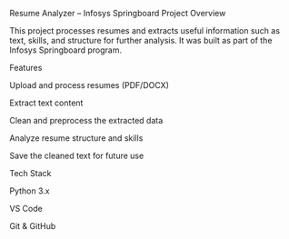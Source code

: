 Resume Analyzer – Infosys Springboard Project Overview

This project processes resumes and extracts useful information such as text, skills, and structure for further analysis. It was built as part of the Infosys Springboard program.

Features

Upload and process resumes (PDF/DOCX)

Extract text content

Clean and preprocess the extracted data

Analyze resume structure and skills

Save the cleaned text for future use

Tech Stack

Python 3.x

VS Code

Git & GitHub

